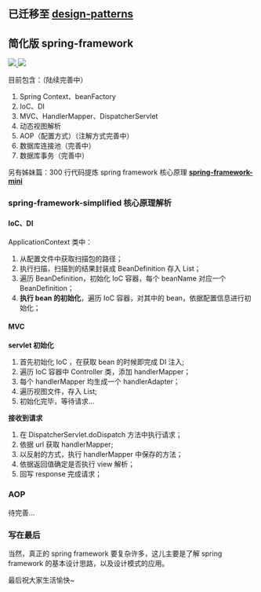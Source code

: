 
## 已迁移至 [design-patterns](https://github.com/leishiguang/design-patterns)

## 简化版 spring-framework

<p>
	<a target="_blank" href="https://github.com/leishiguang/spring-framework-mini/blob/master/LICENSE">
		<img src="https://img.shields.io/apm/l/vim-mode.svg?color=yellow" ></img>
	</a>
	<a target="_blank" href="https://www.oracle.com/technetwork/java/javase/downloads/index.html">
		<img src="https://img.shields.io/badge/JDK-1.8+-green.svg" ></img>
	</a>
</p>

目前包含：（陆续完善中）
1. Spring Context、beanFactory
2. IoC、DI
4. MVC、HandlerMapper、DispatcherServlet
5. 动态视图解析
6. AOP（配置方式）（注解方式完善中）
7. 数据库连接池（完善中）
8. 数据库事务（完善中）


另有姊妹篇：300 行代码提炼 spring framework 核心原理 **[spring-framework-mini](https://github.com/leishiguang/spring-framework-mini)**

### spring-framework-simplified 核心原理解析

#### IoC、DI

ApplicationContext 类中：
1. 从配置文件中获取扫描包的路径；
2. 执行扫描，扫描到的结果封装成 BeanDefinition 存入 List；
3. 遍历 BeanDefinition，初始化 IoC 容器，每个 beanName 对应一个 BeanDefinition；
4. **执行 bean 的初始化**，遍历 IoC 容器，对其中的 bean，依据配置信息进行初始化；

#### MVC

**servlet 初始化**
1. 首先初始化 IoC ，在获取 bean 的时候即完成 DI 注入;
2. 遍历 IoC 容器中 Controller 类，添加 handlerMapper；
3. 每个 handlerMapper 均生成一个 handlerAdapter；
4. 遍历视图文件，存入 List;
5. 初始化完毕，等待请求...

**接收到请求**
1. 在 DispatcherServlet.doDispatch 方法中执行请求；
2. 依据 url 获取 handlerMapper;
3. 以反射的方式，执行 handlerMapper 中保存的方法；
4. 依据返回值确定是否执行 view 解析；
5. 回写 response 完成请求；

### AOP

待完善...

### 写在最后

当然，真正的 spring framework 要复杂许多，这儿主要是了解 spring framework 的基本设计思路，以及设计模式的应用。

最后祝大家生活愉快~
